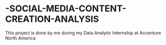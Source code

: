 # -SOCIAL-MEDIA-CONTENT-CREATION-ANALYSIS
This project is done by me during my Data Analytic Internship at Accenture North America 
